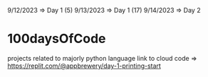 9/12/2023 => Day 1 (5)
9/13/2023 => Day 1 (17)
9/14/2023 => Day 2

# 100daysOfCode

projects related to majorly python language
link to cloud code => https://replit.com/@appbrewery/day-1-printing-start
